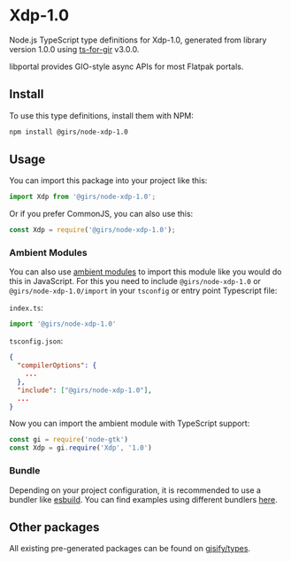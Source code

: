 
# Xdp-1.0

Node.js TypeScript type definitions for Xdp-1.0, generated from library version 1.0.0 using [ts-for-gir](https://github.com/gjsify/ts-for-gir) v3.0.0.

libportal provides GIO-style async APIs for most Flatpak portals.

## Install

To use this type definitions, install them with NPM:
```bash
npm install @girs/node-xdp-1.0
```

## Usage

You can import this package into your project like this:
```ts
import Xdp from '@girs/node-xdp-1.0';
```

Or if you prefer CommonJS, you can also use this:
```ts
const Xdp = require('@girs/node-xdp-1.0');
```

### Ambient Modules

You can also use [ambient modules](https://github.com/gjsify/ts-for-gir/tree/main/packages/cli#ambient-modules) to import this module like you would do this in JavaScript.
For this you need to include `@girs/node-xdp-1.0` or `@girs/node-xdp-1.0/import` in your `tsconfig` or entry point Typescript file:

`index.ts`:
```ts
import '@girs/node-xdp-1.0'
```

`tsconfig.json`:
```json
{
  "compilerOptions": {
    ...
  },
  "include": ["@girs/node-xdp-1.0"],
  ...
}
```

Now you can import the ambient module with TypeScript support: 

```ts
const gi = require('node-gtk')
const Xdp = gi.require('Xdp', '1.0')
```


### Bundle

Depending on your project configuration, it is recommended to use a bundler like [esbuild](https://esbuild.github.io/). You can find examples using different bundlers [here](https://github.com/gjsify/ts-for-gir/tree/main/examples).

## Other packages

All existing pre-generated packages can be found on [gjsify/types](https://github.com/gjsify/types).

